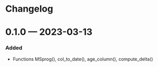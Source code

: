 
# Changelog

<a id='changelog-0.1.0'></a>
# 0.1.0 — 2023-03-13

### Added

- Functions MSprog(), col_to_date(), age_column(), compute_delta()




<!--
A new scriv changelog fragment.

Uncomment the section that is right (remove the HTML comment wrapper).
-->

<!--
### Removed

- A bullet item for the Removed category.

-->
<!--
### Added

- A bullet item for the Added category.

-->
<!--
### Changed

- A bullet item for the Changed category.

-->
<!--
### Deprecated

- A bullet item for the Deprecated category.

-->
<!--
### Fixed

- A bullet item for the Fixed category.

-->
<!--
### Security

- A bullet item for the Security category.

-->
